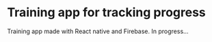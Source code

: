 # Training app for tracking progress

Training app made with React native and Firebase. In progress...

